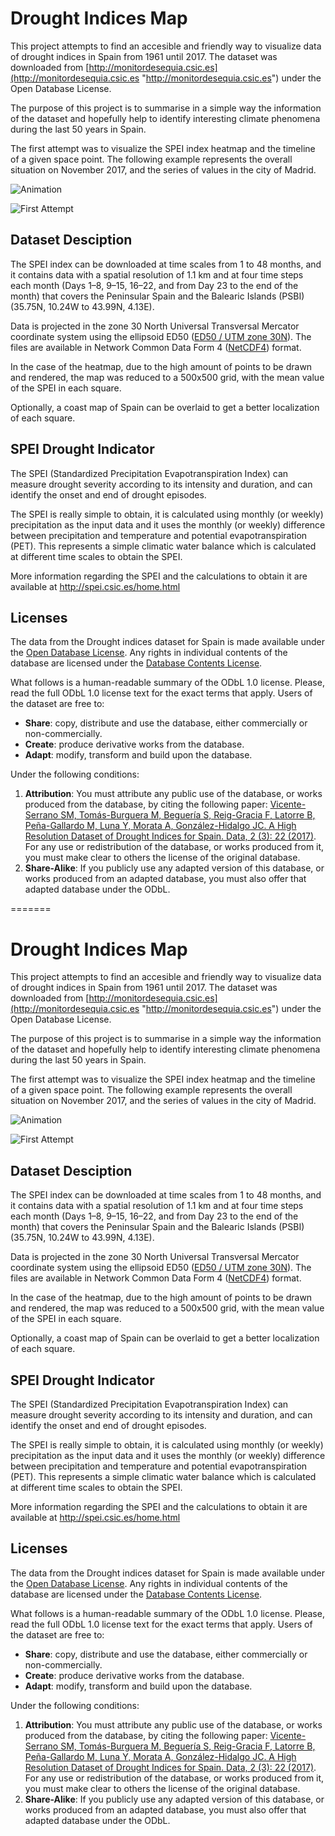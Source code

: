 # Drought Indices Map

This project attempts to find an accesible and friendly way to visualize data of drought indices in Spain from 1961 until 2017. The dataset was downloaded from [http://monitordesequia.csic.es](http://monitordesequia.csic.es "http://monitordesequia.csic.es") under the Open Database License. 

The purpose of this project is to summarise in a simple way the information of the dataset and hopefully help to identify interesting climate phenomena during the last 50 years in Spain.

The first attempt was to visualize the SPEI index heatmap and the timeline of a given space point. The following example represents the overall situation on November 2017, and the series of values in the city of Madrid.


![Animation](videos/spei_Madrid_1.gif)

![First Attempt](images/spei_Madrid_2732.png)

## Dataset Desciption

The SPEI index can be downloaded at time scales from 1 to 48 months, and it contains data with a spatial resolution of 1.1 km and at four time steps each month (Days 1–8, 9–15, 16–22, and from Day 23 to the end of the month) that covers the Peninsular Spain and the Balearic Islands (PSBI) (35.75N, 10.24W to 43.99N, 4.13E).

Data is projected in the zone 30 North Universal Transversal Mercator coordinate system using the ellipsoid ED50 ([ED50 / UTM zone 30N](http://spatialreference.org/ref/epsg/ed50-utm-zone-30n/ "ED50 / UTM zone 30N")).  The files are available in Network Common Data Form 4 ([NetCDF4](https://www.unidata.ucar.edu/software/netcdf/docs/netcdf_introduction.html "NetCDF4")) format.

In the case of the heatmap, due to the high amount of points to be drawn and rendered, the map was reduced to a 500x500 grid, with the mean value of the SPEI in each square.

Optionally, a coast map of Spain can be overlaid to get a better localization of each square.

## SPEI Drought Indicator

The SPEI  (Standardized Precipitation Evapotranspiration Index) can measure drought severity according to its intensity and duration, and can identify the onset and end of drought episodes.

The SPEI is really simple to obtain, it is calculated using monthly (or weekly) precipitation as the input data and it uses the monthly (or weekly) difference between precipitation and temperature and potential evapotranspiration (PET). This represents a simple climatic water balance which is calculated at different time scales to obtain the SPEI. 

More information regarding the SPEI and the calculations to obtain it are available at http://spei.csic.es/home.html

## Licenses

The data from the Drought indices dataset for Spain is made available under the [Open Database License](http://opendatacommons.org/licenses/odbl/1.0/ "Open Database License"). Any rights in individual contents of the database are licensed under the [Database Contents License](http://opendatacommons.org/licenses/dbcl/1.0/ "Database Contents License").

What follows is a human-readable summary of the ODbL 1.0 license. Please, read the full ODbL 1.0 license text for the exact terms that apply.
Users of the dataset are free to:

- **Share**: copy, distribute and use the database, either commercially or non-commercially.
- **Create**: produce derivative works from the database.
- **Adapt**: modify, transform and build upon the database.

Under the following conditions:

1. **Attribution**: You must attribute any public use of the database, or works produced from the database, by citing the following paper: [Vicente-Serrano SM, Tomás-Burguera M, Beguería S, Reig-Gracia F, Latorre B, Peña-Gallardo M, Luna Y, Morata A, González-Hidalgo JC. A High Resolution Dataset of Drought Indices for Spain. Data, 2 (3): 22 (2017)](http://www.mdpi.com/2306-5729/2/3/22 "Vicente-Serrano SM, Tomás-Burguera M, Beguería S, Reig-Gracia F, Latorre B, Peña-Gallardo M, Luna Y, Morata A, González-Hidalgo JC. A High Resolution Dataset of Drought Indices for Spain. Data, 2 (3): 22 (2017)"). For any use or redistribution of the database, or works produced from it, you must make clear to others the license of the original database.
2. **Share-Alike**: If you publicly use any adapted version of this database, or works produced from an adapted database, you must also offer that adapted database under the ODbL.



=======
# Drought Indices Map

This project attempts to find an accesible and friendly way to visualize data of drought indices in Spain from 1961 until 2017. The dataset was downloaded from [http://monitordesequia.csic.es](http://monitordesequia.csic.es "http://monitordesequia.csic.es") under the Open Database License. 

The purpose of this project is to summarise in a simple way the information of the dataset and hopefully help to identify interesting climate phenomena during the last 50 years in Spain.

The first attempt was to visualize the SPEI index heatmap and the timeline of a given space point. The following example represents the overall situation on November 2017, and the series of values in the city of Madrid.

![Animation](videos/spei_Madrid_1.gif)

![First Attempt](images/spei_Madrid_2732.png)

## Dataset Desciption

The SPEI index can be downloaded at time scales from 1 to 48 months, and it contains data with a spatial resolution of 1.1 km and at four time steps each month (Days 1–8, 9–15, 16–22, and from Day 23 to the end of the month) that covers the Peninsular Spain and the Balearic Islands (PSBI) (35.75N, 10.24W to 43.99N, 4.13E).

Data is projected in the zone 30 North Universal Transversal Mercator coordinate system using the ellipsoid ED50 ([ED50 / UTM zone 30N](http://spatialreference.org/ref/epsg/ed50-utm-zone-30n/ "ED50 / UTM zone 30N")).  The files are available in Network Common Data Form 4 ([NetCDF4](https://www.unidata.ucar.edu/software/netcdf/docs/netcdf_introduction.html "NetCDF4")) format.

In the case of the heatmap, due to the high amount of points to be drawn and rendered, the map was reduced to a 500x500 grid, with the mean value of the SPEI in each square.

Optionally, a coast map of Spain can be overlaid to get a better localization of each square.

## SPEI Drought Indicator

The SPEI  (Standardized Precipitation Evapotranspiration Index) can measure drought severity according to its intensity and duration, and can identify the onset and end of drought episodes.

The SPEI is really simple to obtain, it is calculated using monthly (or weekly) precipitation as the input data and it uses the monthly (or weekly) difference between precipitation and temperature and potential evapotranspiration (PET). This represents a simple climatic water balance which is calculated at different time scales to obtain the SPEI. 

More information regarding the SPEI and the calculations to obtain it are available at http://spei.csic.es/home.html

## Licenses

The data from the Drought indices dataset for Spain is made available under the [Open Database License](http://opendatacommons.org/licenses/odbl/1.0/ "Open Database License"). Any rights in individual contents of the database are licensed under the [Database Contents License](http://opendatacommons.org/licenses/dbcl/1.0/ "Database Contents License").

What follows is a human-readable summary of the ODbL 1.0 license. Please, read the full ODbL 1.0 license text for the exact terms that apply.
Users of the dataset are free to:

- **Share**: copy, distribute and use the database, either commercially or non-commercially.
- **Create**: produce derivative works from the database.
- **Adapt**: modify, transform and build upon the database.

Under the following conditions:

1. **Attribution**: You must attribute any public use of the database, or works produced from the database, by citing the following paper: [Vicente-Serrano SM, Tomás-Burguera M, Beguería S, Reig-Gracia F, Latorre B, Peña-Gallardo M, Luna Y, Morata A, González-Hidalgo JC. A High Resolution Dataset of Drought Indices for Spain. Data, 2 (3): 22 (2017)](http://www.mdpi.com/2306-5729/2/3/22 "Vicente-Serrano SM, Tomás-Burguera M, Beguería S, Reig-Gracia F, Latorre B, Peña-Gallardo M, Luna Y, Morata A, González-Hidalgo JC. A High Resolution Dataset of Drought Indices for Spain. Data, 2 (3): 22 (2017)"). For any use or redistribution of the database, or works produced from it, you must make clear to others the license of the original database.
2. **Share-Alike**: If you publicly use any adapted version of this database, or works produced from an adapted database, you must also offer that adapted database under the ODbL.


